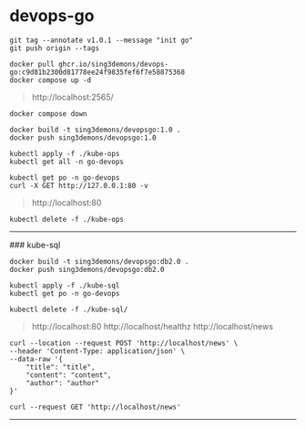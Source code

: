 # devops-go

```tag
git tag --annotate v1.0.1 --message "init go"
git push origin --tags
```

```run
docker pull ghcr.io/sing3demons/devops-go:c9d81b2300d81778ee24f9835fef6f7e58875368
docker compose up -d
```

> http://localhost:2565/

```down
docker compose down
```

```docker
docker build -t sing3demons/devopsgo:1.0 .
docker push sing3demons/devopsgo:1.0
```

```kube
kubectl apply -f ./kube-ops
kubectl get all -n go-devops
```

```check
kubectl get po -n go-devops
curl -X GET http://127.0.0.1:80 -v
```

> http://localhost:80

```clean
kubectl delete -f ./kube-ops
```

<hr>
### kube-sql

```build
docker build -t sing3demons/devopsgo:db2.0 .
docker push sing3demons/devopsgo:db2.0
```

```kube
kubectl apply -f ./kube-sql
kubectl get po -n go-devops
```

```clean
kubectl delete -f ./kube-sql/
```

> http://localhost:80
> http://localhost/healthz
> http://localhost/news

```
curl --location --request POST 'http://localhost/news' \
--header 'Content-Type: application/json' \
--data-raw '{
    "title": "title",
    "content": "content",
    "author": "author"
}'
```

```
curl --request GET 'http://localhost/news'
```

<hr>
